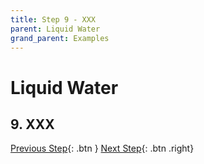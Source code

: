 ```yaml
---
title: Step 9 - XXX
parent: Liquid Water
grand_parent: Examples
---
```

# Liquid Water

## 9. XXX

[Previous Step](step8.md){: .btn }   [Next Step](step10.md){: .btn .right}
